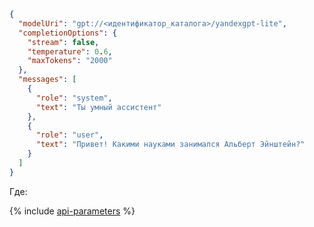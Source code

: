 ```json
{
  "modelUri": "gpt://<идентификатор_каталога>/yandexgpt-lite",
  "completionOptions": {
    "stream": false,
    "temperature": 0.6,
    "maxTokens": "2000"
  },
  "messages": [
    {
      "role": "system",
      "text": "Ты умный ассистент"
    },
    {
      "role": "user", 
      "text": "Привет! Какими науками занимался Альберт Эйнштейн?"
    }
  ]
}
```

Где:

{% include [api-parameters](./api-parameters.md) %}